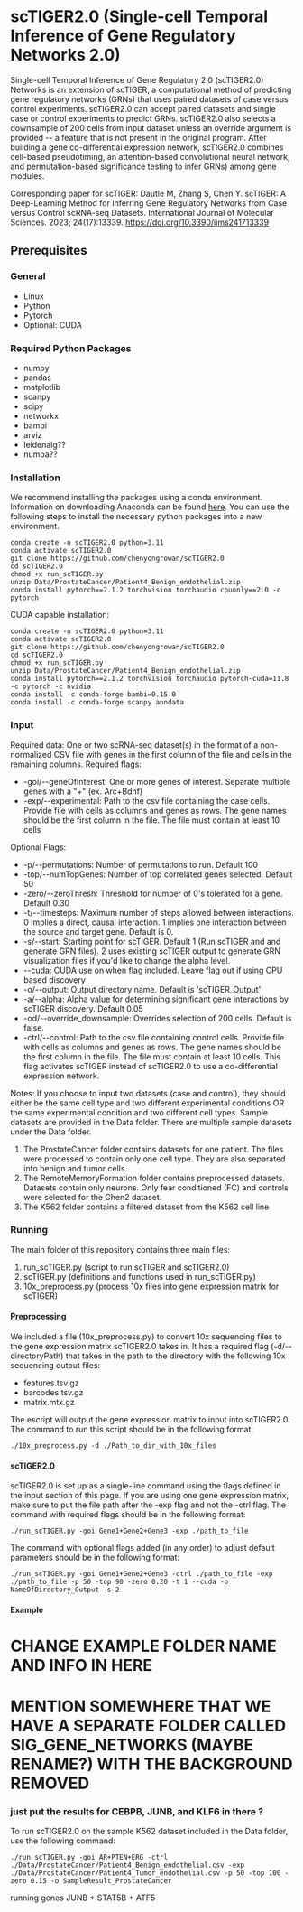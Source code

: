 # scTIGER2.0 (Single-cell Temporal Inference of Gene Regulatory Networks 2.0)
Single-cell Temporal Inference of Gene Regulatory 2.0 (scTIGER2.0) Networks is an extension of scTIGER, a computational method of predicting gene regulatory networks (GRNs) that uses paired datasets of case versus control experiments. scTIGER2.0 can accept paired datasets and single case or control experiments to predict GRNs. scTIGER2.0 also selects a downsample of 200 cells from input dataset unless an override argument is provided -- a feature that is not present in the original program. After building a gene co-differential expression network, scTIGER2.0 combines cell-based pseudotiming, an attention-based convolutional neural network, and permutation-based significance testing to infer GRNs) among gene modules.

Corresponding paper for scTIGER: Dautle M, Zhang S, Chen Y. scTIGER: A Deep-Learning Method for Inferring Gene Regulatory Networks from Case versus Control scRNA-seq Datasets. International Journal of Molecular Sciences. 2023; 24(17):13339. https://doi.org/10.3390/ijms241713339

## Prerequisites 
### General
- Linux
- Python
- Pytorch
- Optional: CUDA

### Required Python Packages
- numpy
- pandas
- matplotlib
- scanpy
- scipy
- networkx
- bambi
- arviz
- leidenalg??
- numba??

### Installation
We recommend installing the packages using a conda environment. Information on downloading Anaconda can be found [here]([url](https://www.anaconda.com/download)). You can use the following steps to install the necessary python packages into a new environment. 
```
conda create -n scTIGER2.0 python=3.11
conda activate scTIGER2.0
git clone https://github.com/chenyongrowan/scTIGER2.0
cd scTIGER2.0
chmod +x run_scTIGER.py
unzip Data/ProstateCancer/Patient4_Benign_endothelial.zip
conda install pytorch==2.1.2 torchvision torchaudio cpuonly==2.0 -c pytorch
```

CUDA capable installation:
```
conda create -n scTIGER2.0 python=3.11
conda activate scTIGER2.0
git clone https://github.com/chenyongrowan/scTIGER2.0
cd scTIGER2.0
chmod +x run_scTIGER.py
unzip Data/ProstateCancer/Patient4_Benign_endothelial.zip
conda install pytorch==2.1.2 torchvision torchaudio pytorch-cuda=11.8 -c pytorch -c nvidia
conda install -c conda-forge bambi=0.15.0
conda install -c conda-forge scanpy anndata
```

### Input
Required data: One or two scRNA-seq dataset(s) in the format of a non-normalized CSV file with genes in the first column of the file and cells in the remaining columns. 
Required flags: 
- -goi/--geneOfInterest: One or more genes of interest. Separate multiple genes with a "+" (ex. Arc+Bdnf)
- -exp/--experimental: Path to the csv file containing the case cells. Provide file with cells as columns and genes as rows. The gene names should be the first column in the file. The file must contain at least 10 cells

Optional Flags:
- -p/--permutations: Number of permutations to run. Default 100
- -top/--numTopGenes: Number of top correlated genes selected. Default 50
- -zero/--zeroThresh: Threshold for number of 0's tolerated for a gene. Default 0.30
- -t/--timesteps: Maximum number of steps allowed between interactions. 0 implies a direct, causal interaction. 1 implies one interaction between the source and target gene. Default is 0.
- -s/--start: Starting point for scTIGER. Default 1 (Run scTIGER and and generate GRN files). 2 uses existing scTIGER output to generate GRN visualization files if you'd like to change the alpha level.
- --cuda: CUDA use on when flag included. Leave flag out if using CPU based discovery
- -o/--output: Output directory name. Default is 'scTIGER_Output'
- -a/--alpha: Alpha value for determining significant gene interactions by scTIGER discovery. Default 0.05
- -od/--override_downsample: Overrides selection of 200 cells. Default is false.
- -ctrl/--control: Path to the csv file containing control cells. Provide file with cells as columns and genes as rows. The gene names should be the first column in the file. The file must contain at least 10 cells. This flag activates scTIGER instead of scTIGER2.0 to use a co-differential expression network. 


Notes: 
If you choose to input two datasets (case and control), they should either be the same cell type and two different experimental conditions OR the same experimental condition and two different cell types. 
Sample datasets are provided in the Data folder. There are multiple sample datasets under the Data folder. 
1. The ProstateCancer folder contains datasets for one patient. The files were processed to contain only one cell type. They are also separated into benign and tumor cells.
2. The RemoteMemoryFormation folder contains preprocessed datasets. Datasets contain only neurons. Only fear conditioned (FC) and controls were selected for the Chen2 dataset.
3. The K562 folder contains a filtered dataset from the K562 cell line

### Running
The main folder of this repository contains three main files:
1. run_scTIGER.py (script to run scTIGER and scTIGER2.0)
2. scTIGER.py (definitions and functions used in run_scTIGER.py)
3. 10x_preprocess.py (process 10x files into gene expression matrix for scTIGER)

#### Preprocessing
We included a file (10x_preprocess.py) to convert 10x sequencing files to the gene expression matrix scTIGER2.0 takes in. It has a required flag (-d/--directoryPath) that takes in the path to the directory with the following 10x sequencing output files:
- features.tsv.gz
- barcodes.tsv.gz
- matrix.mtx.gz

The escript will output the gene expression matrix to input into scTIGER2.0. The command to run this script should be in the following format:
```
./10x_preprocess.py -d ./Path_to_dir_with_10x_files
```

#### scTIGER2.0 
scTIGER2.0 is set up as a single-line command using the flags defined in the input section of this page. If you are using one gene expression matrix, make sure to put the file path after the -exp flag and not the -ctrl flag. The command with required flags should be in the following format:
```
./run_scTIGER.py -goi Gene1+Gene2+Gene3 -exp ./path_to_file
```
The command with optional flags added (in any order) to adjust default parameters should be in the following format:
```
./run_scTIGER.py -goi Gene1+Gene2+Gene3 -ctrl ./path_to_file -exp ./path_to_file -p 50 -top 90 -zero 0.20 -t 1 --cuda -o NameOfDirectory_Output -s 2
```

#### Example 
# CHANGE EXAMPLE FOLDER NAME AND INFO IN HERE 
# MENTION SOMEWHERE THAT WE HAVE A SEPARATE FOLDER CALLED SIG_GENE_NETWORKS (MAYBE RENAME?) WITH THE BACKGROUND REMOVED
### just put the results for CEBPB, JUNB, and KLF6 in there ?
To run scTIGER2.0 on the sample K562 dataset included in the Data folder, use the following command:
```
./run_scTIGER.py -goi AR+PTEN+ERG -ctrl ./Data/ProstateCancer/Patient4_Benign_endothelial.csv -exp ./Data/ProstateCancer/Patient4_Tumor_endothelial.csv -p 50 -top 100 -zero 0.15 -o SampleResult_ProstateCancer
```
running genes JUNB + STAT5B + ATF5
